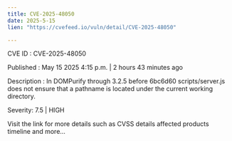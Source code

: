 ```yaml
---
title: CVE-2025-48050
date: 2025-5-15
lien: "https://cvefeed.io/vuln/detail/CVE-2025-48050"

---
```


CVE ID : CVE-2025-48050

Published :  May 15
2025
4:15 p.m. | 2 hours
43 minutes ago

Description : In DOMPurify through 3.2.5 before 6bc6d60
scripts/server.js does not ensure that a pathname is located under the current working directory.

Severity: 7.5 | HIGH

Visit the link for more details
such as CVSS details
affected products
timeline
and more...

